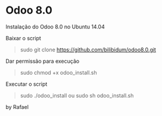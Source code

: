 # Odoo 8.0
Instalação do Odoo 8.0 no Ubuntu 14.04

Baixar o script
> sudo git clone https://github.com/bilibidum/odoo8.0.git

 Dar permissão para execução
> sudo chmod +x odoo_install.sh

Executar o script
> sudo ./odoo_install 
ou 
sudo sh odoo_install.sh


by Rafael
